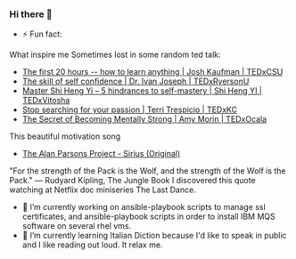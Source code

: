 ### Hi there 👋


- ⚡ Fun fact:

What inspire me
Sometimes lost in some random ted talk:
- [The first 20 hours -- how to learn anything | Josh Kaufman | TEDxCSU](https://www.youtube.com/watch?v=5MgBikgcWnY)
- [The skill of self confidence | Dr. Ivan Joseph | TEDxRyersonU](https://www.youtube.com/watch?v=w-HYZv6HzAs)
- [Master Shi Heng Yi – 5 hindrances to self-mastery | Shi Heng YI | TEDxVitosha](https://www.youtube.com/watch?v=4-079YIasck)
- [Stop searching for your passion | Terri Trespicio | TEDxKC](https://www.youtube.com/watch?v=6MBaFL7sCb8)
- [The Secret of Becoming Mentally Strong | Amy Morin | TEDxOcala](https://www.youtube.com/watch?v=TFbv757kup4)

This beautiful motivation song
- [The Alan Parsons Project - Sirius (Original)](https://www.youtube.com/watch?v=feoHV5JUbuo)

"For the strength of the Pack is the Wolf, and the strength of the Wolf is the Pack."
― Rudyard Kipling, The Jungle Book
I discovered this quote watching at Netflix doc miniseries The Last Dance.

- 🔭 I’m currently working on ansible-playbook scripts to manage ssl certificates, and ansible-playbook scripts in order to install IBM MQS software on several rhel vms.
- 🌱 I’m currently learning Italian Diction because I'd like to speak in public and I like reading out loud. It relax me.
<!--
**rhacrsse/rhacrsse** is a ✨ _special_ ✨ repository because its `README.md` (this file) appears on your GitHub profile.

Here are some ideas to get you started:

- 🔭 I’m currently working on ...
- 🌱 I’m currently learning ...
- 👯 I’m looking to collaborate on ...
- 🤔 I’m looking for help with ...
- 💬 Ask me about ...
- 📫 How to reach me: ...
- 😄 Pronouns: ...
- ⚡ Fun fact: ...
-->
